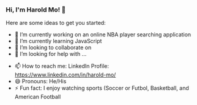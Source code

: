### Hi, I'm Harold Mo! 👋

Here are some ideas to get you started:

- 🔭 I’m currently working on an online NBA player searching application
- 🌱 I’m currently learning JavaScript
- 👯 I’m looking to collaborate on
- 🤔 I’m looking for help with ...
<!--- - 💬 Ask me about ... --->
- 📫 How to reach me: LinkedIn Profile: https://www.linkedin.com/in/harold-mo/
- 😄 Pronouns: He/His
- ⚡ Fun fact: I enjoy watching sports (Soccer or Futbol, Basketball, and American Football

